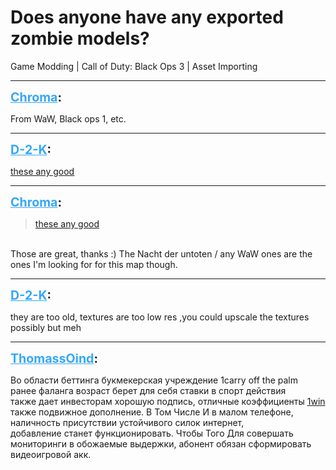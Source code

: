 # Does anyone have any exported zombie models?
Game Modding | Call of Duty: Black Ops 3 | Asset Importing

---
<strong style="font-size: 1.4em;"><span style="text-decoration: underline;text-decoration-color: #34a7f9;"><span style="color:#34a7f9;">Chroma</span></span>:</strong>

<p>From WaW, Black ops 1, etc.</p>

---
<strong style="font-size: 1.4em;"><span style="text-decoration: underline;text-decoration-color: #34a7f9;"><span style="color:#34a7f9;">D-2-K</span></span>:</strong>

<p><a href="https://forum.modme.co/threads/erthrocks-zombie-packs.2753/">these any good</a></p>

---
<strong style="font-size: 1.4em;"><span style="text-decoration: underline;text-decoration-color: #34a7f9;"><span style="color:#34a7f9;">Chroma</span></span>:</strong>

<p><blockquote><a href="https://forum.modme.co/threads/erthrocks-zombie-packs.2753/">these any good</a><br /></blockquote><br />Those are great, thanks :) The Nacht der untoten / any WaW ones are the ones I&#39;m looking for for this map though.</p>

---
<strong style="font-size: 1.4em;"><span style="text-decoration: underline;text-decoration-color: #34a7f9;"><span style="color:#34a7f9;">D-2-K</span></span>:</strong>

<p>they are too old, textures are too low res ,you could upscale the textures possibly but meh</p>

---
<strong style="font-size: 1.4em;"><span style="text-decoration: underline;text-decoration-color: #34a7f9;"><span style="color:#34a7f9;">ThomassOind</span></span>:</strong>

<p>Во области беттинга букмекерская учреждение 1carry off the palm <br />ранее фаланга возраст берет для себя ставки в спорт действия <br />также дает инвесторам хорошую подпись, отличные коэффициенты <a href="https://freecomrussia.ru">1win </a> <br />также подвижное дополнение. В Том Числе И в малом телефоне, <br />наличность присутствии устойчивого силок интернет, <br />добавление станет функционировать. Чтобы Того Для совершать <br />мониторинги в обожаемые выдержки, абонент обязан сформировать <br />видеоигровой акк.</p>
